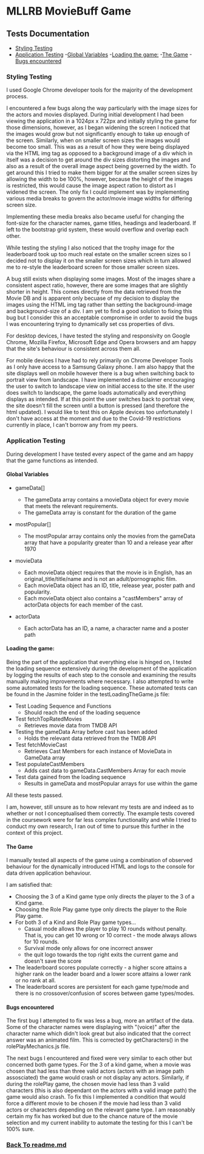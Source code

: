 # MLLRB MovieBuff Game
## Tests Documentation
- [Styling Testing](#Styling-Testing)
- [Application Testing](#Application-Testing)
    -[Global Variables](#Global-Variables)
    -[Loading the game:](#Loading-the-game:)
    -[The Game](#The-Game)
    -[Bugs encountered](#Bugs-encountered)

### Styling Testing

I used Google Chrome developer tools for the majority of the development process. 

I encountered a few bugs along the way particularly with the image sizes for the actors and movies displayed. During initial development I had been viewing the application in a 1024px x 722px and initially styling the game for those dimensions, however, as I began widening the screen I noticed that the images would grow but not significantly enough to take up enough of the screen. Similarly, when on smaller screen sizes the images would become too small. This was as a result of how they were being displayed via the HTML img tag as opposed to a background image of a div which in itself was a decision to get around the div sizes distorting the images and also as a result of the overall image aspect being governed by the width. To get around this I tried to make them bigger for at the smaller screen sizes by allowing the width to be 100%, however, because the height of the images is restricted, this would cause the image aspect ration to distort as I widened the screen. The only fix I could implement was by implementing various media breaks to govern the actor/movie image widths for differing screen size.

Implementing these media breaks also became useful for changing the font-size for the character names, game titles, headings and leaderboard. If left to the bootstrap grid system, these would overflow and overlap each other.

While testing the styling I also noticed that the trophy image for the leaderboard took up too much real estate on the smaller screen sizes so I decided not to display it on the smaller screen sizes which in turn allowed me to re-style the leaderboard screen for those smaller screen sizes.

A bug still exists when displaying some images. Most of the images share a consistent aspect ratio, however, there are some images that are slightly shorter in height. This comes directly from the data retrieved from the Movie DB and is apparent only becuase of my decision to display the images using the HTML img tag rather than setting the background-image and background-size of a div. I am yet to find a good solution to fixing this bug but I consider this an acceptable compromise in order to avoid the bugs I was encountering trying to dynamically set css properties of divs.

For desktop devices, I have tested the styling and responsivity on Google Chrome, Mozilla Firefox, Microsoft Edge and Opera browsers and am happy that the site's behaviour is consistent across them all. 

For mobile devices I have had to rely primarily on Chrome Developer Tools as I only have access to a Samsung Galaxy phone. I am also happy that the site displays well on mobile however there is a bug when switching back to portrait view from landscape. 
I have implemented a disclaimer encouraging the user to switch to landscape view on initial access to the site. If the user does switch to landscape, the game loads automatically and everything displays as intended. If at this point the user switches back to portrait view, the site doesn't fill the screen until a button is pressed (and therefore the html updated).
I would like to test this on Apple devices too unfortunately I don't have access at the moment and due to the Covid-19 restrictions currently in place, I can't borrow any from my peers.

### Application Testing
During development I have tested every aspect of the game and am happy that the game functions as intended.

#### Global Variables
* gameData[]
    * The gameData array contains a movieData object for every movie that meets the relevant requirements. 
    * The gameData array is constant for the duration of the game

* mostPopular[]
    * The mostPopular array contains only the movies from the gameData array that have a popularity greater than 10 and a release year after 1970

* movieData
    * Each movieData object requires that the movie is in English, has an original_title/title/name and is not an adult/pornographic film.
    * Each movieData object has an ID, title, release year, poster path and popularity.
    * Each movieData object also contains a "castMembers" array of actorData objects for each member of the cast.

* actorData
    * Each actorData has an ID, a name, a character name and a poster path


#### Loading the game: 

Being the part of the application that everything else is hinged on, I tested the loading sequence extensively during the development of the application by logging the results of each step to the console and examining the results manually making improvements where necessary. I also attempted to write some automated tests for the loading sequence.
These automated tests can be found in the Jasmine folder in the testLoadingTheGame.js file:

* Test Loading Sequence and Functions
    * Should reach the end of the loading sequence 
* Test fetchTopRatedMovies
    * Retrieves movie data from TMDB API
* Testing the gameData Array before cast has been added
    * Holds the relevant data retrieved from the TMDB API
* Test fetchMovieCast
    * Retrieves Cast Members for each instance of MovieData in GameData array
* Test populateCastMembers
    * Adds cast data to gameData.CastMembers Array for each movie
* Test data gained from the loading sequence
    * Results in gameData and mostPopular arrays for use within the game

All these tests passed.

I am, however, still unsure as to how relevant my tests are and indeed as to whether or not I conceptualised them correctly. The example tests covered in the coursework were for far less complex functionality and while I tried to conduct my own research, I ran out of time to pursue this further in the context of this project. 

#### The Game
I manually tested all aspects of the game using a combination of observed behaviour for the dynamically introduced HTML and logs to the console for data driven application behaviour.

I am satisfied that:

* Choosing the 3 of a Kind game type only directs the player to the 3 of a Kind game.
* Choosing the Role Play game type only directs the player to the Role Play game.
* For both 3 of a Kind and Role Play game types...
    * Casual mode allows the player to play 10 rounds without penalty. That is, you can get 10 wrong or 10 correct - the mode always allows for 10 rounds.
    * Survival mode only allows for one incorrect answer
    * the quit logo towards the top right exits the current game and doesn't save the score
* The leaderboard scores populate correctly - a higher score attains a higher rank on the leader board and a lower score attains a lower rank or no rank at all.
* The leaderboard scores are persistent for each game type/mode and there is no crossover/confusion of scores between game types/modes.
 
#### Bugs encountered

The first bug I attempted to fix was less a bug, more an artifact of the data. Some of the character names were displaying with "(voice)" after the character name which didn't look great but also indicated that the correct answer was an animated film. This is corrected by getCharacters() in the rolePlayMechanics.js file.

The next bugs I encountered and fixed were very similar to each other but concerned both game types. For the 3 of a kind game, when a movie was chosen that had less than three valid actors (actors with an image path assosciated) the game would crash or not display any actors. Similarly, if during the rolePlay game, the chosen movie had less than 3 valid characters (this is also dependant on the actors with a valid image path) the game would also crash.
To fix this I implemented a condition that would force a different movie to be chosen if the movie had less than 3 valid actors or characters depending on the relevant game type. I am reasonably certain my fix has worked but due to the chance nature of the movie selection and my current inability to automate the testing for this I can't be 100% sure.


### [Back To readme.md](readme.md)

